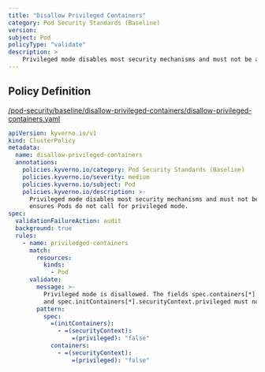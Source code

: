 ```yaml
---
title: "Disallow Privileged Containers"
category: Pod Security Standards (Baseline)
version: 
subject: Pod
policyType: "validate"
description: >
    Privileged mode disables most security mechanisms and must not be allowed. This policy ensures Pods do not call for privileged mode.
---
```


## Policy Definition
<a href="https://github.com/kyverno/policies/raw/main//pod-security/baseline/disallow-privileged-containers/disallow-privileged-containers.yaml" target="-blank">/pod-security/baseline/disallow-privileged-containers/disallow-privileged-containers.yaml</a>

```yaml
apiVersion: kyverno.io/v1
kind: ClusterPolicy
metadata:
  name: disallow-privileged-containers
  annotations:
    policies.kyverno.io/category: Pod Security Standards (Baseline)
    policies.kyverno.io/severity: medium
    policies.kyverno.io/subject: Pod
    policies.kyverno.io/description: >-
      Privileged mode disables most security mechanisms and must not be allowed. This policy
      ensures Pods do not call for privileged mode.
spec:
  validationFailureAction: audit
  background: true
  rules:
    - name: priviledged-containers
      match:
        resources:
          kinds:
            - Pod
      validate:
        message: >-
          Privileged mode is disallowed. The fields spec.containers[*].securityContext.privileged
          and spec.initContainers[*].securityContext.privileged must not be set to true.
        pattern:
          spec:
            =(initContainers):
              - =(securityContext):
                  =(privileged): "false"
            containers:
              - =(securityContext):
                  =(privileged): "false"

```
